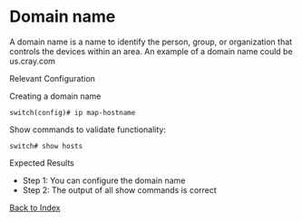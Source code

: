 # Domain name 

A domain name is a name to identify the person, group, or organization that controls the devices within an area. An example of a domain name could be us.cray.com 

Relevant Configuration 

Creating a domain name 

```
switch(config)# ip map-hostname
```

Show commands to validate functionality:  

```
switch# show hosts
```

Expected Results 

* Step 1: You can configure the domain name
* Step 2: The output of all show commands is correct  

[Back to Index](./index.md)
